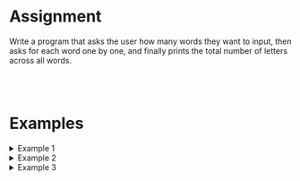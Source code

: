 # <b>Assignment</b>
Write a program that asks the user how many words they want to input, then asks for each word one by one, and finally prints the total number of letters across all words.

<br>
<br>

# <b>Examples</b>

<details markdown="1"><summary>Example 1</summary>
### Input
```console?lang=python
3
apple
banana
cherry
```

### Output
```console?lang=python
The sum of the number of letters in all words is 17.
```
</details>

<details markdown="1"><summary>Example 2</summary>
### Input
```console?lang=python
2
hello
world
```

### Output
```console?lang=python
The sum of the number of letters in all words is 10.
```
</details>

<details markdown="1"><summary>Example 3</summary>
### Input
```console?lang=python
4
lobster
dog
elephant
fox
```

### Output
```console?lang=python
The sum of the number of letters in all words is 21.
```
</details>